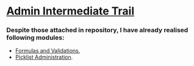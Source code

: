 # [Admin Intermediate Trail](https://trailhead.salesforce.com/content/learn/trails/force_com_admin_intermediate)

### Despite those attached in repository, I have already realised following modules:
* [Formulas and Validations](https://trailhead.salesforce.com/content/learn/modules/point_click_business_logic?trail_id=force_com_admin_intermediate),
* [Picklist Administration](https://trailhead.salesforce.com/content/learn/modules/picklist_admin?trail_id=force_com_admin_intermediate).
